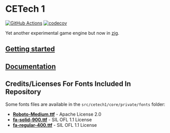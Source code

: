 # CETech 1

[![GitHub Actions](https://github.com/cyberegoorg/cetech1/actions/workflows/test.yaml/badge.svg)](https://github.com/cyberegoorg/cetech1/actions/workflows/test.yaml)
[![codecov](https://codecov.io/gh/cyberegoorg/cetech1/graph/badge.svg?token=FCES8KRIPA)](https://codecov.io/gh/cyberegoorg/cetech1)

Yet another experimental game engine but now in [zig](https://ziglang.org).

## [Getting started](https://cyberegoorg.github.io/cetech1/getting-started.html)

## [Documentation](https://cyberegoorg.github.io/cetech1)

## Credits/Licenses For Fonts Included In Repository

Some fonts files are available in the `src/cetech1/core/private/fonts` folder:

- **[Roboto-Medium.ttf](https://fonts.google.com/specimen/Roboto)** - Apache License 2.0
- **[fa-solid-900.ttf](https://fontawesome.com)** - SIL OFL 1.1 License
- **[fa-regular-400.ttf](https://fontawesome.com)** - SIL OFL 1.1 License
